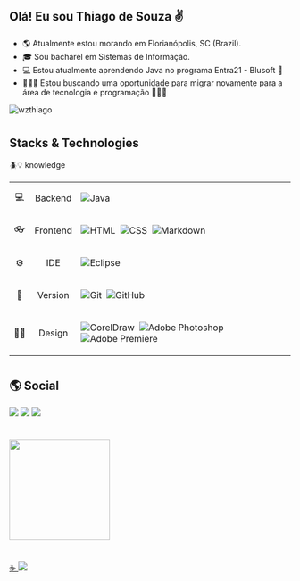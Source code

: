 ## Olá! Eu sou Thiago de Souza ✌

 - 🌎 Atualmente estou morando em Florianópolis, SC (Brazil).
 - 🎓 Sou bacharel em Sistemas de Informação.
 - 💻 Estou atualmente aprendendo Java no programa Entra21 - Blusoft  🚀
 - 👨🏻‍💻  Estou buscando uma oportunidade para migrar novamente para a área de tecnologia e programação 👨🏻‍💼

 <img 
      src="https://komarev.com/ghpvc/?username=wzthiago"
      alt="wzthiago"
    />


# 

## Stacks & Technologies
<div>
 🪲💡 knowledge 
<table> 
<tbody style="text-align:center">
<tr>
<td >💻</td>
<td>Backend</td>

<td style="text-align: left">

![Java](https://img.shields.io/badge/-Java-black?style=flat&logo=Java)&nbsp;
</td>
</tr>

<tr>
<td> 👓 </td>
<td>Frontend</td>
<td style="text-align: left">

![HTML](https://img.shields.io/badge/-HTML-black?style=flat&logo=HTML5)&nbsp;
![CSS](https://img.shields.io/badge/-CSS-black?style=flat&logo=CSS3&logoColor=1572B6)&nbsp;
 ![Markdown](https://img.shields.io/badge/-Markdown-black?style=flat&logo=markdown)

</td>

</tr>

<tr>

<td>⚙️</td>
<td>IDE</td>
<td style="text-align: left">

![Eclipse](https://img.shields.io/badge/-Eclipse-black?style=flat&logo=eclipse-ide&logoColor=orange)

</td>
</tr>

<tr>

<td>💾</td>
<td>Version</td>
<td style="text-align: left">

![Git](https://img.shields.io/badge/-Git-black?style=flat&logo=git)&nbsp;
![GitHub](https://img.shields.io/badge/-GitHub-black?style=flat&logo=github)&nbsp;

</td>
</tr>

<td>✍🏻</td>
<td>Design</td>
<td style="text-align: left"> 

  ![CorelDraw](https://img.shields.io/badge/-CorelDraw-B2D934?style=flat&logo=data:image/png;base64,iVBORw0KGgoAAAANSUhEUgAAAAsAAAAPCAYAAAAyPTUwAAAACXBIWXMAAAsTAAALEwEAmpwYAAAAAXNSR0IArs4c6QAAAARnQU1BAACxjwv8YQUAAADPSURBVHgBjZLBDcIwEARPCX/cAX7yI1RASkgJdEAp0AF0AFRA6MA8+TkVkA5gLfbIOUKIlUa24/XexUkpuWrgwRbcwRxE3Sw4OrChuQINONJ4YcBHa/DgPG0+yQzsSFMwLSlwrEzIErRgoW14GqJpScy8p8cVJtFzjMYceSBqcuDCllf1fH5TsyYE9n8dJa+4d1BzC840a1vBtBBtcj9KSep4uGOYTEzJE5jKcBtp7VN5NZSSq6PZ86WCqfRVTvK7/qla3p96/4/ZyfD3ZXoBvzEwpRIZkDkAAAAASUVORK5CYII=)&nbsp;
  ![Adobe Photoshop](https://img.shields.io/badge/-Adobe%20Photoshop-black?style=flat&logo=adobe-photoshop) 
  ![Adobe Premiere](https://img.shields.io/badge/-Adobe%20Premiere%20Pro-black?style=flat&logo=adobe-premiere-pro)

<tr>

</tbody>
</table>

# 

## 🌎 Social 
<div> 

  <a href="https://www.instagram.com/wzthiago/" target="_blank"><img src="https://img.shields.io/badge/-Instagram-%23E4405F?style=for-the-badge&logo=instagram&logoColor=white" target="_blank"></a>
  <a href = "mailto:wzthiago@gmail.com"><img src="https://img.shields.io/badge/-Gmail-%23333?style=for-the-badge&logo=gmail&logoColor=white" target="_blank"></a>
  <a href="https://www.linkedin.com/in/thiago-souza-53b03979/" target="_blank"><img src="https://img.shields.io/badge/-LinkedIn-%230077B5?style=for-the-badge&logo=linkedin&logoColor=white" target="_blank"></a> 
    
 
</div>

# 

<div>
  <a href="https://github.com/wzthiago">
  <img height="180em" src="https://github-readme-stats.vercel.app/api/top-langs/?username=wzthiago&layout=compact&langs_count=7&theme=blue-green"/>
  </div>

# 

<div>
☕️ <a href="https://www.buymeacoffee.com/wzthiagow"><img src="https://img.shields.io/badge/-Buy%20me%20a%20coffee-black?style=flat&logo=java&logoColor=white)](https://www.buymeacoffee.com/wzthiagow/"></a> 
</div

</div>

 






 
